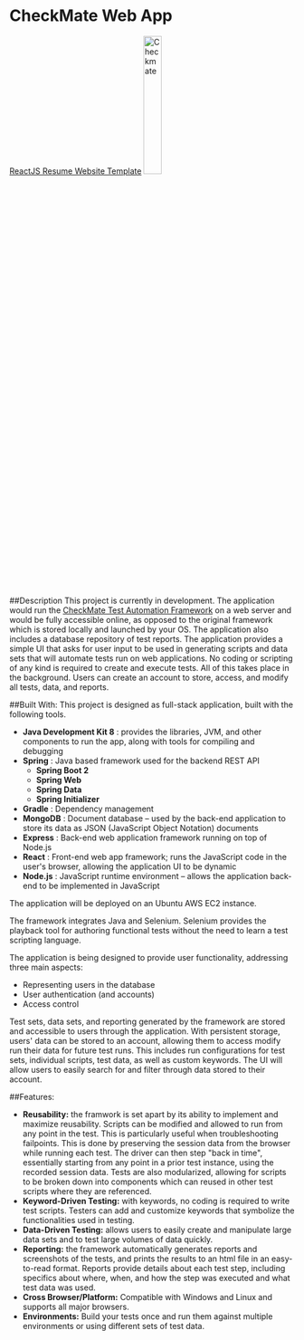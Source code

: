 # CheckMate Web App
[ReactJS Resume Website Template](checkmate-web.png "ReactJS Resume Website Template")
<img src="https://github.com/DaniSestan/CheckMateWebApp/raw/master/images/checkmate.png" alt="Checkmate" title="A cute kitten" width="25%" height="25%" />

##Description
This project is currently in development. The application would run the [CheckMate Test Automation Framework](https://github.com/DaniSestan/CheckMate) on a web server and would be fully accessible online, as opposed to the original framework which is stored locally and launched by your OS. The application also includes a database repository of test reports.
The application provides a simple UI that asks for user input to be used in generating scripts and data sets that will automate tests run on web applications. No coding or scripting of any kind is required to create and execute tests. All of this takes place in the background. Users can create an account to store, access, and modify all tests, data, and reports.

##Built With:
This project is designed as full-stack application, built with the following tools.
* **Java Development Kit 8** : provides the libraries, JVM, and other components to run the app, along with tools for compiling and debugging
* **Spring** : Java based framework used for the backend REST API
    * **Spring Boot 2**
    * **Spring Web** 
    * **Spring Data**
    * **Spring Initializer**
* **Gradle** : Dependency management
* **MongoDB** : Document database – used by the back-end application to store its data as JSON (JavaScript Object Notation) documents
* **Express** : Back-end web application framework running on top of Node.js
* **React** : Front-end web app framework; runs the JavaScript code in the user's browser, allowing the application UI to be dynamic
* **Node.js** : JavaScript runtime environment – allows the application back-end to be implemented in JavaScript

The application will be deployed on an Ubuntu AWS EC2 instance.

The framework integrates Java and Selenium. Selenium provides the playback tool for authoring functional tests without the need to learn a test scripting language.

The application is being designed to provide user functionality, addressing three main aspects:
* Representing users in the database
* User authentication (and accounts)
* Access control

Test sets, data sets, and reporting generated by the framework are stored and accessible to users through the application. With persistent storage, users' data can be stored to an account, allowing them to access modify run their data for future test runs. This includes run configurations for test sets, individual scripts, test data, as well as custom keywords. The UI will allow users to easily search for and filter through data stored to their account. 

##Features:
* **Reusability:** the framwork is set apart by its ability to implement and maximize reusability. Scripts can be modified and allowed to run from any point in the test. This is particularly useful when troubleshooting failpoints. This is done by preserving the session data from the browser while running each test. The driver can then step "back in time", essentially starting from any point in a prior test instance, using the recorded session data. Tests are also modularized, allowing for scripts to be broken down into components which can reused in other test scripts where they are referenced.
* **Keyword-Driven Testing:** with keywords, no coding is required to write test scripts. Testers can add and customize keywords that symbolize the functionalities used in testing.
* **Data-Driven Testing:** allows users to easily create and manipulate large data sets and to test large volumes of data quickly.
* **Reporting:** the framework automatically generates reports and screenshots of the tests, and prints the results to an html file in an easy-to-read format. Reports provide details about each test step, including specifics about where, when, and how the step was executed and what test data was used.
* **Cross Browser/Platform:** Compatible with Windows and Linux and supports all major browsers.
* **Environments:** Build your tests once and run them against multiple environments or using different sets of test data.